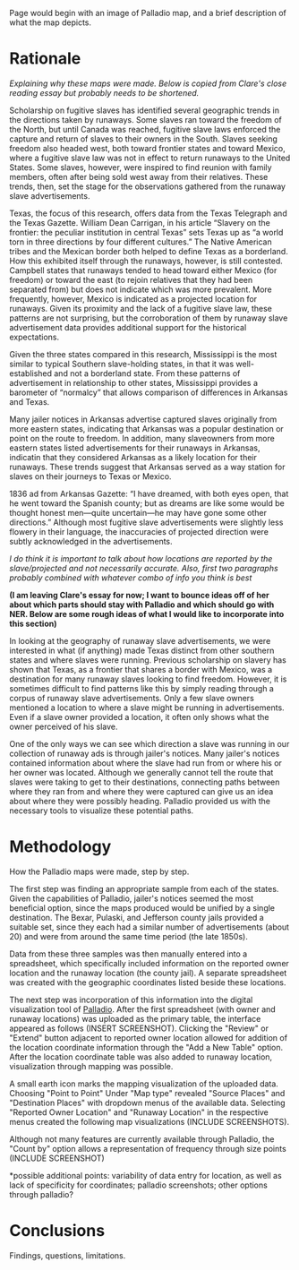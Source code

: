 Page would begin with an image of Palladio map, and a brief description of what the map depicts.

# Rationale

*Explaining why these maps were made. Below is copied from Clare's close reading essay but probably needs to be shortened.*

Scholarship on fugitive slaves has identified several geographic trends in the directions taken by runaways. Some slaves ran toward the freedom of the North, but until Canada was reached, fugitive slave laws enforced the capture and return of slaves to their owners in the South. Slaves seeking freedom also headed west, both toward frontier states and toward Mexico, where a fugitive slave law was not in effect to return runaways to the United States. Some slaves, however, were inspired to find reunion with family members, often after being sold west away from their relatives. These trends, then, set the stage for the observations gathered from the runaway slave advertisements.

Texas, the focus of this research, offers data from the Texas Telegraph and the Texas Gazette. William Dean Carrigan, in his article “Slavery on the frontier: the peculiar institution in central Texas” sets Texas up as “a world torn in three directions by four different cultures.” The Native American tribes and the Mexican border both helped to define Texas as a borderland. How this exhibited itself through the runaways, however, is still contested. Campbell states that runaways tended to head toward either Mexico (for freedom) or toward the east (to rejoin relatives that they had been separated from) but does not indicate which was more prevalent. More frequently, however, Mexico is indicated as a projected location for runaways. Given its proximity and the lack of a fugitive slave law, these patterns are not surprising, but the corroboration of them by runaway slave advertisement data provides additional support for the historical expectations.

Given the three states compared in this research, Mississippi is the most similar to typical Southern slave-holding states, in that it was well-established and not a borderland state. From these patterns of advertisement in relationship to other states,  Mississippi provides a barometer of “normalcy” that allows comparison of differences in Arkansas and Texas.

Many jailer notices in Arkansas advertise captured slaves originally from more eastern states, indicating that Arkansas was a popular destination or point on the route to freedom. In addition, many slaveowners from more eastern states listed advertisements for their runaways in Arkansas, indicatin that they considered Arkansas as a likely location for their runaways.  These trends suggest that Arkansas served as a way station for slaves on their journeys to Texas or Mexico.

1836 ad from Arkansas Gazette: “I have dreamed, with both eyes open, that he went toward the Spanish county; but as dreams are like some would be thought honest men―quite uncertain―he may have gone some other directions.” Although most fugitive slave advertisements were slightly less flowery in their language, the inaccuracies of projected direction were subtly acknowledged in the advertisements.

*I do think it is important to talk about how locations are reported by the slave/projected and not necessarily accurate. Also, first two paragraphs probably combined with whatever combo of info you think is best*

**(I am leaving Clare's essay for now; I want to bounce ideas off of her about which parts should stay with Palladio and which should go with NER. Below are some rough ideas of what I would like to incorporate into this section)**

In looking at the geography of runaway slave advertisements, we were interested in what (if anything) made Texas distinct from other southern states and where slaves were running. Previous scholarship on slavery has shown that Texas, as a frontier that shares a border with Mexico, was a destination for many runaway slaves looking to find freedom. However, it is sometimes difficult to find patterns like this by simply reading through a corpus of runaway slave advertisements. Only a few slave owners mentioned a location to where a slave might be running in advertisements. Even if a slave owner provided a location, it often only shows what the owner perceived of his slave. 

One of the only ways we can see which direction a slave was running in our collection of runaway ads is through jailer's notices. Many jailer's notices contained information about where the slave had run from or where his or her owner was located. Although we generally cannot tell the route that slaves were taking to get to their destinations, connecting paths between where they ran from and where they were captured can give us an idea about where they were possibly heading. Palladio provided us with the necessary tools to visualize these potential paths.

# Methodology

How the Palladio maps were made, step by step.

The first step was finding an appropriate sample from each of the states. Given the capabilities of Palladio, jailer's notices seemed the most beneficial option, since the maps produced would be unified by a single destination. The Bexar, Pulaski, and Jefferson county jails provided a suitable set, since they each had a similar number of advertisements (about 20) and were from around the same time period (the late 1850s).

Data from these three samples was then manually entered into a spreadsheet, which specifically included information on the reported owner location and the runaway location (the county jail). A separate spreadsheet was created with the geographic coordinates listed beside these locations.

The next step was incorporation of this information into the digital visualization tool of [Palladio](http://palladio.designhumanities.org/). After the first spreadsheet (with owner and runaway locations) was uploaded as the primary table, the interface appeared as follows (INSERT SCREENSHOT). Clicking the "Review" or "Extend" button adjacent to reported owner location allowed for addition of the location coordinate information through the "Add a New Table"  option. After the location coordinate table was also added to runaway location, visualization through mapping was possible.

A small earth icon marks the mapping visualization of the uploaded data. Choosing "Point to Point" Under "Map type" revealed "Source Places" and "Destination Places" with dropdown menus of the available data. Selecting "Reported Owner Location" and "Runaway Location" in the respective menus created the following map visualizations (INCLUDE SCREENSHOTS).

Although not many features are currently available through Palladio, the "Count by" option allows a representation of frequency through size points (INCLUDE SCREENSHOT)

*possible additional points: variability of data entry for location, as well as lack of specificity for coordinates; palladio screenshots; other options through palladio?

# Conclusions

Findings, questions, limitations.
